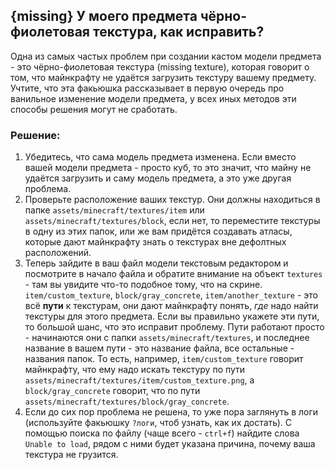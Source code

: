 ## {missing} У моего предмета чёрно-фиолетовая текстура, как исправить?
Одна из самых частых проблем при создании кастом модели предмета - это чёрно-фиолетовая текстура (missing texture), которая говорит о том, что майнкрафту не удаётся загрузить текстуру вашему предмету. Учтите, что эта факьюшка рассказывает в первую очередь про ванильное изменение модели предмета, у всех иных методов эти способы решения могут не сработать.
### Решение:
1. Убедитесь, что сама модель предмета изменена. Если вместо вашей модели предмета - просто куб, то это значит, что майну не удаётся загрузить и саму модель предмета, а это уже другая проблема.
2. Проверьте расположение ваших текстур. Они должны находиться в папке `assets/minecraft/textures/item` или `assets/minecraft/textures/block`, если нет, то переместите текстуры в одну из этих папок, или же вам придётся создавать атласы, которые дают майнкрафту знать о текстурах вне дефолтных расположений.
3. Теперь зайдите в ваш файл модели текстовым редактором и посмотрите в начало файла и обратите внимание на объект `textures` - там вы увидите что-то подобное тому, что на скрине. `item/custom_texture`, `block/gray_concrete`, `item/another_texture` - это всё **пути** к текстурам, они дают майнкрафту понять, *где* надо найти текстуры для этого предмета. Если вы правильно укажете эти пути, то большой шанс, что это исправит проблему. Пути работают просто - начинаются они с папки `assets/minecraft/textures`, и последнее название в вашем пути - это название файла, все остальные - названия папок. То есть, например, `item/custom_texture` говорит майнкрафту, что ему надо искать текстуру по пути `assets/minecraft/textures/item/custom_texture.png`, а `block/gray_concrete` говорит, что по пути `assets/minecraft/textures/block/gray_concrete`.
4. Если до сих пор проблема не решена, то уже пора заглянуть в логи (используйте факьюшку `?логи`, чтоб узнать, как их достать). С помощью поиска по файлу (чаще всего - `ctrl+f`) найдите слова `Unable to load`, рядом с ними будет указана причина, почему ваша текстура не грузится.